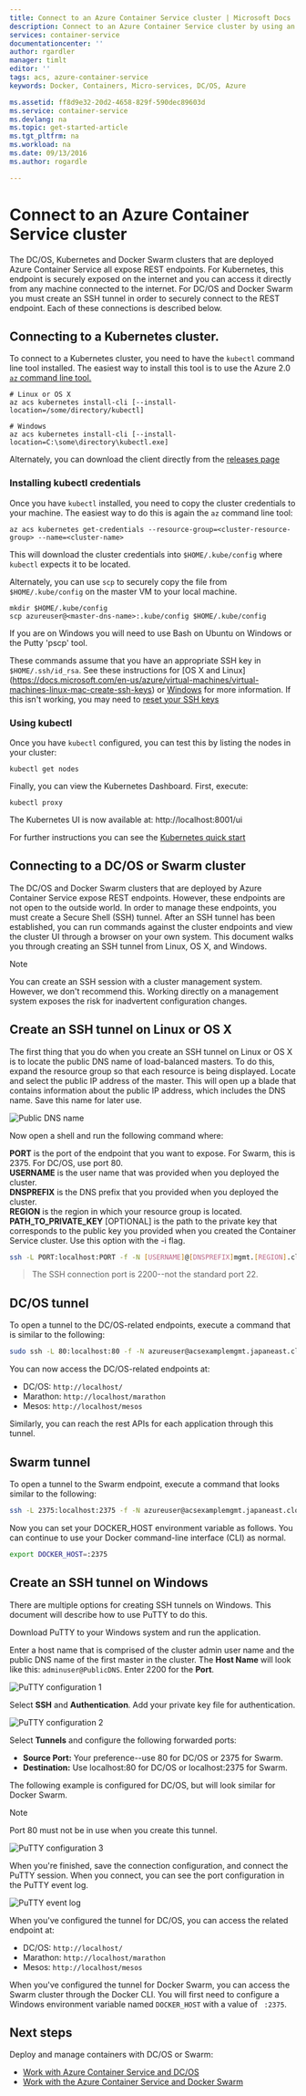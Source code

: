 ```yaml
---
title: Connect to an Azure Container Service cluster | Microsoft Docs
description: Connect to an Azure Container Service cluster by using an SSH tunnel.
services: container-service
documentationcenter: ''
author: rgardler
manager: timlt
editor: ''
tags: acs, azure-container-service
keywords: Docker, Containers, Micro-services, DC/OS, Azure

ms.assetid: ff8d9e32-20d2-4658-829f-590dec89603d
ms.service: container-service
ms.devlang: na
ms.topic: get-started-article
ms.tgt_pltfrm: na
ms.workload: na
ms.date: 09/13/2016
ms.author: rogardle

---
```

# Connect to an Azure Container Service cluster
The DC/OS, Kubernetes and Docker Swarm clusters that are deployed Azure Container Service all expose REST endpoints.  For Kubernetes,
this endpoint is securely exposed on the internet and you can access it directly from any machine connected to the internet. For DC/OS 
and Docker Swarm you must create an SSH tunnel in order to securely connect to the REST endpoint. Each of these connections is
described below.

## Connecting to a Kubernetes cluster.
To connect to a Kubernetes cluster, you need to have the `kubectl` command line tool installed.  The easiest way to install this
tool is to use the Azure 2.0 [`az` command line tool.](https://github.com/azure/azure-cli#install-with-pip)

```console
# Linux or OS X
az acs kubernetes install-cli [--install-location=/some/directory/kubectl]

# Windows
az acs kubernetes install-cli [--install-location=C:\some\directory\kubectl.exe]
```

Alternately, you can download the client directly from the [releases page](https://github.com/kubernetes/kubernetes/blob/master/CHANGELOG.md#downloads-for-v146)

### Installing kubectl credentials

Once you have `kubectl` installed, you need to copy the cluster credentials to your machine.  The easiest way to do
this is again the `az` command line tool:

```console
az acs kubernetes get-credentials --resource-group=<cluster-resource-group> --name=<cluster-name>
```

This will download the cluster credentials into `$HOME/.kube/config` where `kubectl` expects it to be located.

Alternately, you can use `scp` to securely copy the file from `$HOME/.kube/config` on the master VM to your local machine.

```console
mkdir $HOME/.kube/config
scp azureuser@<master-dns-name>:.kube/config $HOME/.kube/config
```

If you are on Windows you will need to use Bash on Ubuntu on Windows or the Putty 'pscp' tool.

These commands assume that you have an appropriate SSH key in `$HOME/.ssh/id_rsa`. See these 
instructions for [OS X and Linux] (https://docs.microsoft.com/en-us/azure/virtual-machines/virtual-machines-linux-mac-create-ssh-keys)
or [Windows](https://docs.microsoft.com/en-us/azure/virtual-machines/virtual-machines-linux-ssh-from-windows)
for more information.  If this isn't working, you may need to 
[reset your SSH keys](https://docs.microsoft.com/en-us/azure/virtual-machines/virtual-machines-linux-troubleshoot-ssh-connection)


### Using kubectl

Once you have `kubectl` configured, you can test this by listing the nodes in your cluster:

```console
kubectl get nodes
```

Finally, you can view the Kubernetes Dashboard. First, execute:

```console
kubectl proxy
```

The Kubernetes UI is now available at: http://localhost:8001/ui

For further instructions you can see the [Kubernetes quick start](http://kubernetes.io/docs/user-guide/quick-start/)

## Connecting to a DC/OS or Swarm cluster

The DC/OS and Docker Swarm clusters that are deployed by Azure Container Service expose REST endpoints. However, these endpoints are not open to the outside world. In order to manage these endpoints, you must create a Secure Shell (SSH) tunnel. After an SSH tunnel has been established, you can run commands against the cluster endpoints and view the cluster UI through a browser on your own system. This document walks you through creating an SSH tunnel from Linux, OS X, and Windows.

> [!NOTE]
> You can create an SSH session with a cluster management system. However, we don't recommend this. Working directly on a management system exposes the risk for inadvertent configuration changes.   
> 
> 

## Create an SSH tunnel on Linux or OS X
The first thing that you do when you create an SSH tunnel on Linux or OS X is to locate the public DNS name of load-balanced masters. To do this, expand the resource group so that each resource is being displayed. Locate and select the public IP address of the master. This will open up a blade that contains information about the public IP address, which includes the DNS name. Save this name for later use. <br />

![Public DNS name](media/pubdns.png)

Now open a shell and run the following command where:

**PORT** is the port of the endpoint that you want to expose. For Swarm, this is 2375. For DC/OS, use port 80.  
**USERNAME** is the user name that was provided when you deployed the cluster.  
**DNSPREFIX** is the DNS prefix that you provided when you deployed the cluster.  
**REGION** is the region in which your resource group is located.  
**PATH_TO_PRIVATE_KEY** [OPTIONAL] is the path to the private key that corresponds to the public key you provided when you created the Container Service cluster. Use this option with the -i flag.

```bash
ssh -L PORT:localhost:PORT -f -N [USERNAME]@[DNSPREFIX]mgmt.[REGION].cloudapp.azure.com -p 2200
```
> The SSH connection port is 2200--not the standard port 22.
> 
> 

## DC/OS tunnel
To open a tunnel to the DC/OS-related endpoints, execute a command that is similar to the following:

```bash
sudo ssh -L 80:localhost:80 -f -N azureuser@acsexamplemgmt.japaneast.cloudapp.azure.com -p 2200
```

You can now access the DC/OS-related endpoints at:

* DC/OS: `http://localhost/`
* Marathon: `http://localhost/marathon`
* Mesos: `http://localhost/mesos`

Similarly, you can reach the rest APIs for each application through this tunnel.

## Swarm tunnel
To open a tunnel to the Swarm endpoint, execute a command that looks similar to the following:

```bash
ssh -L 2375:localhost:2375 -f -N azureuser@acsexamplemgmt.japaneast.cloudapp.azure.com -p 2200
```

Now you can set your DOCKER_HOST environment variable as follows. You can continue to use your Docker command-line interface (CLI) as normal.

```bash
export DOCKER_HOST=:2375
```

## Create an SSH tunnel on Windows
There are multiple options for creating SSH tunnels on Windows. This document will describe how to use PuTTY to do this.

Download PuTTY to your Windows system and run the application.

Enter a host name that is comprised of the cluster admin user name and the public DNS name of the first master in the cluster. The **Host Name** will look like this: `adminuser@PublicDNS`. Enter 2200 for the **Port**.

![PuTTY configuration 1](media/putty1.png)

Select **SSH** and **Authentication**. Add your private key file for authentication.

![PuTTY configuration 2](media/putty2.png)

Select **Tunnels** and configure the following forwarded ports:

* **Source Port:** Your preference--use 80 for DC/OS or 2375 for Swarm.
* **Destination:** Use localhost:80 for DC/OS or localhost:2375 for Swarm.

The following example is configured for DC/OS, but will look similar for Docker Swarm.

> [!NOTE]
> Port 80 must not be in use when you create this tunnel.
> 
> 

![PuTTY configuration 3](media/putty3.png)

When you're finished, save the connection configuration, and connect the PuTTY session. When you connect, you can see the port configuration in the PuTTY event log.

![PuTTY event log](media/putty4.png)

When you've configured the tunnel for DC/OS, you can access the related endpoint at:

* DC/OS: `http://localhost/`
* Marathon: `http://localhost/marathon`
* Mesos: `http://localhost/mesos`

When you've configured the tunnel for Docker Swarm, you can access the Swarm cluster through the Docker CLI. You will first need to configure a Windows environment variable named `DOCKER_HOST` with a value of ` :2375`.

## Next steps
Deploy and manage containers with DC/OS or Swarm:

* [Work with Azure Container Service and DC/OS](container-service-mesos-marathon-rest.md)
* [Work with the Azure Container Service and Docker Swarm](container-service-docker-swarm.md)

